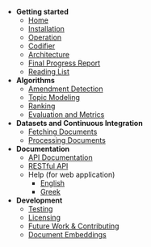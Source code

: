 * **Getting started**
  * [Home](https://github.com/eellak/gsoc2018-3gm/wiki)
  * [Installation](https://github.com/eellak/gsoc2018-3gm/wiki/Installation)
  * [Operation](https://github.com/eellak/gsoc2018-3gm/wiki/Operation)
  * [Codifier](https://github.com/eellak/gsoc2018-3gm/wiki/Codifier)
  * [Architecture](https://github.com/eellak/gsoc2018-3gm/wiki/Architecture)
  * [Final Progress Report](https://github.com/eellak/gsoc2018-3gm/wiki/Final-Report-for-Google-Summer-of-Code-2018)
  * [Reading List](https://github.com/eellak/gsoc2018-3gm/wiki/Reading-List)
* **Algorithms**
  * [Amendment Detection](https://github.com/eellak/gsoc2018-3gm/wiki/Algorithms-for-analyzing-Government-Gazette-Documents)
  * [Topic Modeling](https://github.com/eellak/gsoc2018-3gm/wiki/Topic-Modelling)
  * [Ranking](https://github.com/eellak/gsoc2018-3gm/wiki/Ranking-Laws-using-PageRank)
  * [Evaluation and Metrics](https://github.com/eellak/gsoc2018-3gm/wiki/Evaluation-and-Metrics)
* **Datasets and Continuous Integration**
  * [Fetching Documents](https://github.com/eellak/gsoc2018-3gm/wiki/Fetching-Documents)
  * [Processing Documents](https://github.com/eellak/gsoc2018-3gm/wiki/Document-Processing)
* **Documentation**
  * [API Documentation](https://github.com/eellak/gsoc2018-3gm/wiki/API-Documentation)
  * [RESTful API](https://github.com/eellak/gsoc2018-3gm/wiki/RESTful-API)
  * Help (for web application)
    * [English](https://github.com/eellak/gsoc2018-3gm/wiki/Help-(in-English))
    * [Greek](https://github.com/eellak/gsoc2018-3gm/wiki/Help-(in-Greek))
* **Development**
  * [Testing](https://github.com/eellak/gsoc2018-3gm/wiki/Testing)
  * [Licensing](https://github.com/eellak/gsoc2018-3gm/wiki/Licensing)
  * [Future Work & Contributing](https://github.com/eellak/gsoc2018-3gm/wiki/Contributing-To-The-Project)
  * [Document Embeddings](https://github.com/eellak/gsoc2018-3gm/wiki/Document-Embeddings-with-Doc2Vec)

